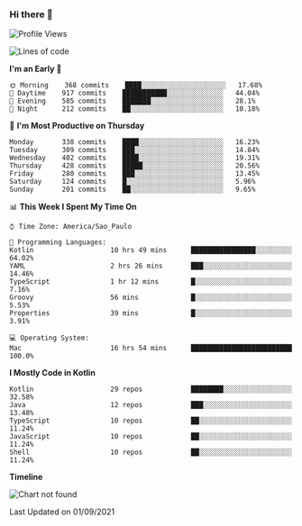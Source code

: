 ### Hi there 👋

<!--
**fernandonogueira/fernandonogueira** is a ✨ _special_ ✨ repository because its `README.md` (this file) appears on your GitHub profile.

Here are some ideas to get you started:

- 🔭 I’m currently working on ...
- 🌱 I’m currently learning ...
- 👯 I’m looking to collaborate on ...
- 🤔 I’m looking for help with ...
- 💬 Ask me about ...
- 📫 How to reach me: ...
- 😄 Pronouns: ...
- ⚡ Fun fact: ...
-->

<!--START_SECTION:waka-->
![Profile Views](http://img.shields.io/badge/Profile%20Views-1-blue)

![Lines of code](https://img.shields.io/badge/From%20Hello%20World%20I%27ve%20Written-462356%20lines%20of%20code-blue)

**I'm an Early 🐤** 

```text
🌞 Morning    368 commits    ████░░░░░░░░░░░░░░░░░░░░░   17.68% 
🌆 Daytime    917 commits    ███████████░░░░░░░░░░░░░░   44.04% 
🌃 Evening    585 commits    ███████░░░░░░░░░░░░░░░░░░   28.1% 
🌙 Night      212 commits    ██░░░░░░░░░░░░░░░░░░░░░░░   10.18%

```
📅 **I'm Most Productive on Thursday** 

```text
Monday       338 commits    ████░░░░░░░░░░░░░░░░░░░░░   16.23% 
Tuesday      309 commits    ███░░░░░░░░░░░░░░░░░░░░░░   14.84% 
Wednesday    402 commits    ████░░░░░░░░░░░░░░░░░░░░░   19.31% 
Thursday     428 commits    █████░░░░░░░░░░░░░░░░░░░░   20.56% 
Friday       280 commits    ███░░░░░░░░░░░░░░░░░░░░░░   13.45% 
Saturday     124 commits    █░░░░░░░░░░░░░░░░░░░░░░░░   5.96% 
Sunday       201 commits    ██░░░░░░░░░░░░░░░░░░░░░░░   9.65%

```


📊 **This Week I Spent My Time On** 

```text
⌚︎ Time Zone: America/Sao_Paulo

💬 Programming Languages: 
Kotlin                   10 hrs 49 mins      ████████████████░░░░░░░░░   64.02% 
YAML                     2 hrs 26 mins       ███░░░░░░░░░░░░░░░░░░░░░░   14.46% 
TypeScript               1 hr 12 mins        █░░░░░░░░░░░░░░░░░░░░░░░░   7.16% 
Groovy                   56 mins             █░░░░░░░░░░░░░░░░░░░░░░░░   5.53% 
Properties               39 mins             █░░░░░░░░░░░░░░░░░░░░░░░░   3.91%

💻 Operating System: 
Mac                      16 hrs 54 mins      █████████████████████████   100.0%

```

**I Mostly Code in Kotlin** 

```text
Kotlin                   29 repos            ████████░░░░░░░░░░░░░░░░░   32.58% 
Java                     12 repos            ███░░░░░░░░░░░░░░░░░░░░░░   13.48% 
TypeScript               10 repos            ██░░░░░░░░░░░░░░░░░░░░░░░   11.24% 
JavaScript               10 repos            ██░░░░░░░░░░░░░░░░░░░░░░░   11.24% 
Shell                    10 repos            ██░░░░░░░░░░░░░░░░░░░░░░░   11.24%

```


**Timeline**

![Chart not found](https://raw.githubusercontent.com/fernandonogueira/fernandonogueira/master/charts/bar_graph.png) 


 Last Updated on 01/09/2021
<!--END_SECTION:waka-->
